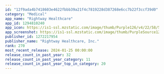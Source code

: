 ```yaml
---
id: "12f9ada4b7418603e4622fbbb39a21f4c7819228d387268e6cc7b22f3ccf39d0"
category: "Medical"
app_name: "Rightway Healthcare"
app_id: 1294810240
app_icon: https://is1-ssl.mzstatic.com/image/thumb/Purple126/v4/22/58/5a/22585a7f-959c-0faf-3310-933b91c2f93a/AppIcon-1x_U007emarketing-0-10-0-85-220.png/1024x1024bb.png
app_screenshot: https://is1-ssl.mzstatic.com/image/thumb/PurpleSource126/v4/79/b9/da/79b9da7e-91d5-e82f-1453-ae398ac59158/b273ac49-592f-4b46-a1f9-90141764300e_Display_-_1.png/1284x2778bb.png
publisher_id: 1272217954
publisher_name: "Rightway Healthcare, Inc."
rank: 270
most_recent_release: 2024-01-25 00:00:00
release_count_in_past_year: 32
release_count_in_past_year_category: 11
release_count_in_past_year_top_in_category: 20
---
```

